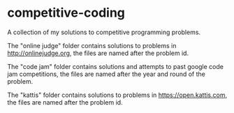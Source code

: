 # competitive-coding

A collection of my solutions to competitive programming problems.

The "online judge" folder contains solutions to problems in http://onlinejudge.org, the files are named after the problem id.

The "code jam" folder contains solutions and attempts to past google code jam competitions, the files are named after the year and round of the problem.

The "kattis" folder contains solutions to problems in https://open.kattis.com, the files are named after the problem id.
